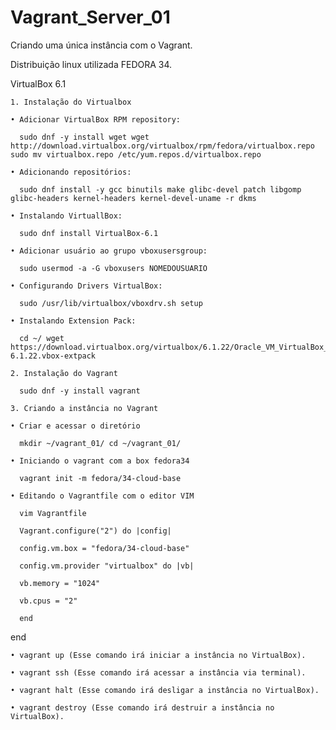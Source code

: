 # Vagrant_Server_01

Criando uma única instância com o Vagrant.

Distribuição linux utilizada FEDORA 34.

VirtualBox 6.1

    1. Instalação do Virtualbox
 
    • Adicionar VirtualBox RPM repository:
 
      sudo dnf -y install wget wget http://download.virtualbox.org/virtualbox/rpm/fedora/virtualbox.repo sudo mv virtualbox.repo /etc/yum.repos.d/virtualbox.repo

    • Adicionando repositórios:

      sudo dnf install -y gcc binutils make glibc-devel patch libgomp glibc-headers kernel-headers kernel-devel-uname -r dkms

    • Instalando VirtuallBox:

      sudo dnf install VirtualBox-6.1

    • Adicionar usuário ao grupo vboxusersgroup:

      sudo usermod -a -G vboxusers NOMEDOUSUARIO

    • Configurando Drivers VirtualBox: 

      sudo /usr/lib/virtualbox/vboxdrv.sh setup

    • Instalando Extension Pack: 

      cd ~/ wget https://download.virtualbox.org/virtualbox/6.1.22/Oracle_VM_VirtualBox_Extension_Pack-6.1.22.vbox-extpack 

    2. Instalação do Vagrant 

      sudo dnf -y install vagrant

    3. Criando a instância no Vagrant 

    • Criar e acessar o diretório

      mkdir ~/vagrant_01/ cd ~/vagrant_01/

    • Iniciando o vagrant com a box fedora34

      vagrant init -m fedora/34-cloud-base

    • Editando o Vagrantfile com o editor VIM

      vim Vagrantfile

      Vagrant.configure("2") do |config| 

      config.vm.box = "fedora/34-cloud-base" 

      config.vm.provider "virtualbox" do |vb| 

      vb.memory = "1024" 

      vb.cpus = "2" 

      end 
end

    • vagrant up (Esse comando irá iniciar a instância no VirtualBox).

    • vagrant ssh (Esse comando irá acessar a instância via terminal).

    • vagrant halt (Esse comando irá desligar a instância no VirtualBox).

    • vagrant destroy (Esse comando irá destruir a instância no VirtualBox).
